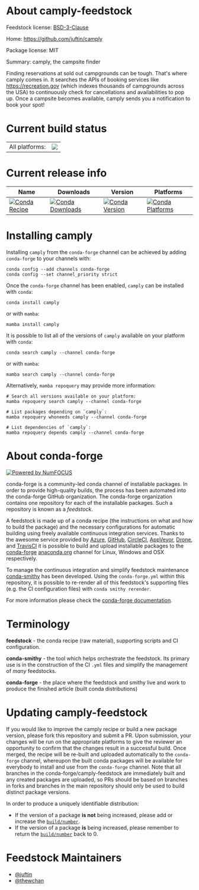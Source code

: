 About camply-feedstock
======================

Feedstock license: [BSD-3-Clause](https://github.com/conda-forge/camply-feedstock/blob/main/LICENSE.txt)

Home: https://github.com/juftin/camply

Package license: MIT

Summary: camply, the campsite finder

Finding reservations at sold out campgrounds can be tough. That's where
 camply comes in. It searches the APIs of booking services like
 https://recreation.gov (which indexes thousands of campgrounds across the
 USA) to continuously check for cancellations and availabilities to pop up.
 Once a campsite becomes available, camply sends you a notification to book
 your spot!


Current build status
====================


<table><tr><td>All platforms:</td>
    <td>
      <a href="https://dev.azure.com/conda-forge/feedstock-builds/_build/latest?definitionId=12923&branchName=main">
        <img src="https://dev.azure.com/conda-forge/feedstock-builds/_apis/build/status/camply-feedstock?branchName=main">
      </a>
    </td>
  </tr>
</table>

Current release info
====================

| Name | Downloads | Version | Platforms |
| --- | --- | --- | --- |
| [![Conda Recipe](https://img.shields.io/badge/recipe-camply-green.svg)](https://anaconda.org/conda-forge/camply) | [![Conda Downloads](https://img.shields.io/conda/dn/conda-forge/camply.svg)](https://anaconda.org/conda-forge/camply) | [![Conda Version](https://img.shields.io/conda/vn/conda-forge/camply.svg)](https://anaconda.org/conda-forge/camply) | [![Conda Platforms](https://img.shields.io/conda/pn/conda-forge/camply.svg)](https://anaconda.org/conda-forge/camply) |

Installing camply
=================

Installing `camply` from the `conda-forge` channel can be achieved by adding `conda-forge` to your channels with:

```
conda config --add channels conda-forge
conda config --set channel_priority strict
```

Once the `conda-forge` channel has been enabled, `camply` can be installed with `conda`:

```
conda install camply
```

or with `mamba`:

```
mamba install camply
```

It is possible to list all of the versions of `camply` available on your platform with `conda`:

```
conda search camply --channel conda-forge
```

or with `mamba`:

```
mamba search camply --channel conda-forge
```

Alternatively, `mamba repoquery` may provide more information:

```
# Search all versions available on your platform:
mamba repoquery search camply --channel conda-forge

# List packages depending on `camply`:
mamba repoquery whoneeds camply --channel conda-forge

# List dependencies of `camply`:
mamba repoquery depends camply --channel conda-forge
```


About conda-forge
=================

[![Powered by
NumFOCUS](https://img.shields.io/badge/powered%20by-NumFOCUS-orange.svg?style=flat&colorA=E1523D&colorB=007D8A)](https://numfocus.org)

conda-forge is a community-led conda channel of installable packages.
In order to provide high-quality builds, the process has been automated into the
conda-forge GitHub organization. The conda-forge organization contains one repository
for each of the installable packages. Such a repository is known as a *feedstock*.

A feedstock is made up of a conda recipe (the instructions on what and how to build
the package) and the necessary configurations for automatic building using freely
available continuous integration services. Thanks to the awesome service provided by
[Azure](https://azure.microsoft.com/en-us/services/devops/), [GitHub](https://github.com/),
[CircleCI](https://circleci.com/), [AppVeyor](https://www.appveyor.com/),
[Drone](https://cloud.drone.io/welcome), and [TravisCI](https://travis-ci.com/)
it is possible to build and upload installable packages to the
[conda-forge](https://anaconda.org/conda-forge) [anaconda.org](https://anaconda.org/)
channel for Linux, Windows and OSX respectively.

To manage the continuous integration and simplify feedstock maintenance
[conda-smithy](https://github.com/conda-forge/conda-smithy) has been developed.
Using the ``conda-forge.yml`` within this repository, it is possible to re-render all of
this feedstock's supporting files (e.g. the CI configuration files) with ``conda smithy rerender``.

For more information please check the [conda-forge documentation](https://conda-forge.org/docs/).

Terminology
===========

**feedstock** - the conda recipe (raw material), supporting scripts and CI configuration.

**conda-smithy** - the tool which helps orchestrate the feedstock.
                   Its primary use is in the construction of the CI ``.yml`` files
                   and simplify the management of *many* feedstocks.

**conda-forge** - the place where the feedstock and smithy live and work to
                  produce the finished article (built conda distributions)


Updating camply-feedstock
=========================

If you would like to improve the camply recipe or build a new
package version, please fork this repository and submit a PR. Upon submission,
your changes will be run on the appropriate platforms to give the reviewer an
opportunity to confirm that the changes result in a successful build. Once
merged, the recipe will be re-built and uploaded automatically to the
`conda-forge` channel, whereupon the built conda packages will be available for
everybody to install and use from the `conda-forge` channel.
Note that all branches in the conda-forge/camply-feedstock are
immediately built and any created packages are uploaded, so PRs should be based
on branches in forks and branches in the main repository should only be used to
build distinct package versions.

In order to produce a uniquely identifiable distribution:
 * If the version of a package **is not** being increased, please add or increase
   the [``build/number``](https://docs.conda.io/projects/conda-build/en/latest/resources/define-metadata.html#build-number-and-string).
 * If the version of a package **is** being increased, please remember to return
   the [``build/number``](https://docs.conda.io/projects/conda-build/en/latest/resources/define-metadata.html#build-number-and-string)
   back to 0.

Feedstock Maintainers
=====================

* [@juftin](https://github.com/juftin/)
* [@thewchan](https://github.com/thewchan/)

